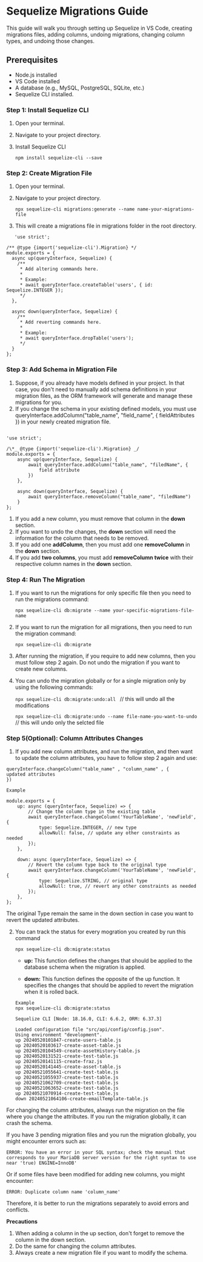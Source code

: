 # Sequelize Migrations Guide

This guide will walk you through setting up Sequelize in VS Code, creating migrations files, adding columns, undoing migrations, changing column types, and undoing those changes.

## Prerequisites

- Node.js installed
- VS Code installed
- A database (e.g., MySQL, PostgreSQL, SQLite, etc.)
- Sequelize CLI installed.

### Step 1: Install Sequelize CLI

1. Open your terminal.
2. Navigate to your project directory.
3. Install Sequelize CLI

   `npm install sequelize-cli --save`

### Step 2: Create Migration File

1. Open your terminal.
2. Navigate to your project directory.

   `npx sequelize-cli migrations:generate --name name-your-migrations-file`

3. This will create a migrations file in migrations folder in the root directory.

``` Example
   'use strict';

/** @type {import('sequelize-cli').Migration} */
module.exports = {
  async up(queryInterface, Sequelize) {
    /**
     * Add altering commands here.
     *
     * Example:
     * await queryInterface.createTable('users', { id: Sequelize.INTEGER });
     */
  },

  async down(queryInterface, Sequelize) {
    /**
     * Add reverting commands here.
     *
     * Example:
     * await queryInterface.dropTable('users');
     */
  }
};

```

### Step 3: Add Schema in Migration File

1. Suppose, if you already have models defined in your project. In that case, you don't need to manually add schema definitions in your migration files, as the ORM framework will generate and manage these migrations for you.
2. If you change the schema in your existing defined models, you must use queryInterface.addColumn("table_name", "field_name", { fieldAttributes }) in your newly created migration file.

``` Example

'use strict';

/\*_ @type {import('sequelize-cli').Migration} _/
module.exports = {
    async up(queryInterface, Sequelize) {
        await queryInterface.addColumn("table_name", "filedName", {
            field attribute
        })
    },

    async down(queryInterface, Sequelize) {
        await queryInterface.removeColumn("table_name", "filedName")
    }
};

```

1. If you add a new column, you must remove that column in the **down** section.
2. If you want to undo the changes, the **down** section will need the information for the column that needs to be removed.
3. If you add one **addColumn**, then you must add one **removeColumn** in the **down** section.
4. If you add **two columns**, you must add **removeColumn twice** with their respective column names in the **down** section.


### Step 4: Run The Migration

1. If you want to run the migrations for only specific file then you need to run the migrations command:

   ```npx sequelize-cli db:migrate --name your-specific-migrations-file-name```

2. If you want to run the migration for all migrations, then you need to run the migration command:

   ```npx sequelize-cli db:migrate```

3. After running the migration, if you require to add new columns, then you must follow step 2 again. Do not undo the migration if you want to create new columns.

4. You can undo the migration globally or for a single migration only by using the following commands:

   ```npx sequelize-cli db:migrate:undo:all ``` // this will undo all the modifications

   ```npx sequelize-cli db:migrate:undo --name file-name-you-want-to-undo ``` // this will undo only the selcted file

### Step 5(Optional): Column Attributes Changes

1. If you add new column attributes, and run the migration, and then want to update the column attributes, you have to follow step 2 again and use:

```
queryInterface.changeColumn("table_name" , "column_name" , {
updated attributes
})

Example

module.exports = {
    up: async (queryInterface, Sequelize) => {
        // Change the column type in the existing table
        await queryInterface.changeColumn('YourTableName', 'newField', {
            type: Sequelize.INTEGER, // new type
            allowNull: false, // update any other constraints as needed
        });
    },

    down: async (queryInterface, Sequelize) => {
        // Revert the column type back to the original type
        await queryInterface.changeColumn('YourTableName', 'newField', {
            type: Sequelize.STRING, // original type
            allowNull: true, // revert any other constraints as needed
        });
    },
};
```

The original Type remain the same in the down section in case you want to revert the updated attributes.

2. You can track the status for every mogration you created by run this command

   ```npx sequelize-cli db:migrate:status```

    - **up:** This function defines the changes that should be applied to the database schema when the migration is applied.

   - **down:** This function defines the opposite of the up function. It specifies the changes that should be applied to revert the migration when it is rolled back.

   
   ``` 
   Example
   npx sequelize-cli db:migrate:status

   Sequelize CLI [Node: 18.16.0, CLI: 6.6.2, ORM: 6.37.3]

   Loaded configuration file "src/api/config/config.json".
   Using environment "development".
   up 20240520101847-create-users-table.js
   up 20240520103617-create-asset-table.js
   up 20240520104549-create-assetHistory-table.js
   up 20240520131521-create-test-table.js
   up 20240520141115-create-fraz.js
   up 20240520141445-create-asset-table.js
   up 20240521055641-create-test-table.js
   up 20240521055937-create-test-table.js
   up 20240521062709-create-test-table.js
   up 20240521063652-create-test-table.js
   up 20240521070914-create-test-table.js
   down 20240521064106-create-emailTemplate-table.js
   ```

For changing the column attributes, always run the migration on the file where you change the attributes. If you run the migration globally, it can crash the schema.

If you have 3 pending migration files and you run the migration globally, you might encounter errors such as:

```
ERROR: You have an error in your SQL syntax; check the manual that corresponds to your MariaDB server version for the right syntax to use near 'true) ENGINE=InnoDB'
```

Or if some files have been modified for adding new columns, you might encounter:

```
ERROR: Duplicate column name 'column_name'
```

Therefore, it is better to run the migrations separately to avoid errors and conflicts.

**Precautions**

1. When adding a column in the up section, don't forget to remove the column in the down section.
2. Do the same for changing the column attributes.
3. Always create a new migration file if you want to modify the schema.
